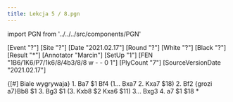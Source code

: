 ```yaml
---
title: Lekcja 5 / 8.pgn
---
```


import PGN from '../../../src/components/PGN'

<PGN>
﻿[Event "?"]
[Site "?"]
[Date "2021.02.17"]
[Round "?"]
[White "?"]
[Black "?"]
[Result "*"]
[Annotator "Marcin"]
[SetUp "1"]
[FEN "1B6/1K6/P7/1k6/8/4b3/8/8 w - - 0 1"]
[PlyCount "7"]
[SourceVersionDate "2021.02.17"]

{[#] Biale wygrywaja} 1. Ba7 $1 Bf4 (1... Bxa7 2. Kxa7 $18) 2. Bf2 {grozi a7}Bb8 $1 3. Bg3 $1 (3. Kxb8 $2 Kxa6 $11) 3... Bxg3 4. a7 $1 $18 *


</PGN>

